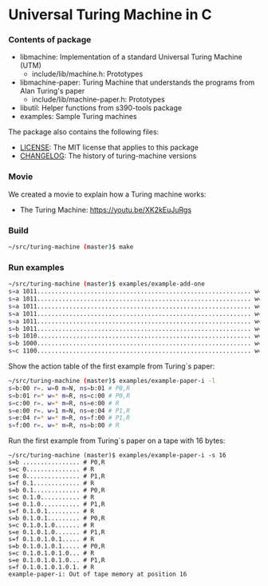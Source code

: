 # Universal Turing Machine in C

### Contents of package

- libmachine: Implementation of a standard Universal Turing Machine (UTM)
  - include/lib/machine.h: Prototypes
- libmachine-paper: Turing Machine that understands the programs from Alan Turing's paper
  - include/lib/machine-paper.h: Prototypes
- libutil: Helper functions from s390-tools package
- examples: Sample Turing machines

The package also contains the following files:

 * [LICENSE](LICENSE): The MIT license that applies to this package
 * [CHANGELOG](CHANGELOG.md): The history of turing-machine versions

### Movie

We created a movie to explain how a Turing machine works:

- The Turing Machine: https://youtu.be/XK2kEuJuRgs

### Build

```bash
~/src/turing-machine (master)$ make
```

### Run examples

```bash
~/src/turing-machine (master)$ examples/example-add-one
s=a 1011............................................................ w=1 m=R s=a # Skip 1s
s=a 1011............................................................ w=0 m=R s=a # Skip 0s
s=a 1011............................................................ w=1 m=R s=a # Skip 1s
s=a 1011............................................................ w=1 m=R s=a # Skip 1s
s=a 1011............................................................ w=. m=L s=b # Found blank
s=b 1011............................................................ w=0 m=L s=b # 1 + 1 = 0 + carry
s=b 1010............................................................ w=0 m=L s=b # 1 + 1 = 0 + carry
s=b 1000............................................................ w=1 m=L s=c # 0 + 1 = 1 > done
s=c 1100............................................................ w=* m=N s=- # Accepting state
```

Show the action table of the first example from Turing`s paper:


```bash
~/src/turing-machine (master)$ examples/example-paper-i -l
s=b:00 r=. w=0 m=N, ns=b:01 # P0,R
s=b:01 r=* w=* m=R, ns=c:00 # P0,R
s=c:00 r=. w=* m=R, ns=e:00 # R
s=e:00 r=. w=1 m=N, ns=e:04 # P1,R
s=e:04 r=* w=* m=R, ns=f:00 # P1,R
s=f:00 r=. w=* m=R, ns=b:00 # R
```

Run the first example from Turing`s paper on a tape with 16 bytes:


```
~/src/turing-machine (master)$ examples/example-paper-i -s 16
s=b ................ # P0,R
s=c 0............... # R
s=e 0............... # P1,R
s=f 0.1............. # R
s=b 0.1............. # P0,R
s=c 0.1.0........... # R
s=e 0.1.0........... # P1,R
s=f 0.1.0.1......... # R
s=b 0.1.0.1......... # P0,R
s=c 0.1.0.1.0....... # R
s=e 0.1.0.1.0....... # P1,R
s=f 0.1.0.1.0.1..... # R
s=b 0.1.0.1.0.1..... # P0,R
s=c 0.1.0.1.0.1.0... # R
s=e 0.1.0.1.0.1.0... # P1,R
s=f 0.1.0.1.0.1.0.1. # R
example-paper-i: Out of tape memory at position 16
```

